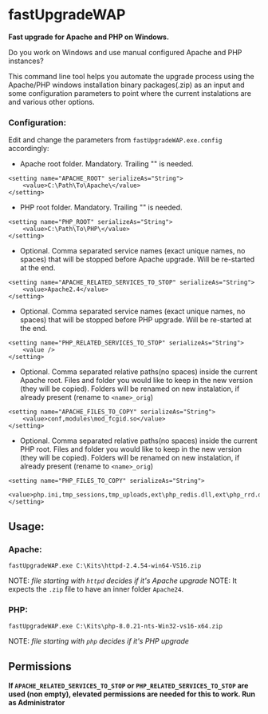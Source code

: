 # fastUpgradeWAP
**Fast upgrade for Apache and PHP on Windows.**

Do you work on Windows and use manual configured Apache and PHP instances? 

This command line tool helps you automate the upgrade process using the Apache/PHP windows installation binary packages(.zip) as an input and some configuration parameters to point where the current instalations are and various other options.

### Configuration:
Edit and change the parameters from `fastUpgradeWAP.exe.config` accordingly:

- Apache root folder. Mandatory. Trailing "\" is needed.
```
<setting name="APACHE_ROOT" serializeAs="String">
	<value>C:\Path\To\Apache\</value>
</setting>
```

- PHP root folder. Mandatory. Trailing "\" is needed.
```
<setting name="PHP_ROOT" serializeAs="String">
	<value>C:\Path\To\PHP\</value>
</setting>
```

- Optional. Comma separated service names (exact unique names, no spaces) that will be stopped before Apache upgrade. Will be re-started at the end.
```
<setting name="APACHE_RELATED_SERVICES_TO_STOP" serializeAs="String">
	<value>Apache2.4</value>
</setting>
```
- Optional. Comma separated service names (exact unique names, no spaces) that will be stopped before PHP upgrade. Will be re-started at the end.
```
<setting name="PHP_RELATED_SERVICES_TO_STOP" serializeAs="String">
	<value />
</setting>
```

- Optional. Comma separated relative paths(no spaces) inside the current Apache root. Files and folder you would like to keep in the new version (they will be copied). Folders will be renamed on new instalation, if already present (rename to `<name>_orig`)
```
<setting name="APACHE_FILES_TO_COPY" serializeAs="String">
	<value>conf,modules\mod_fcgid.so</value>
</setting>
```

- Optional. Comma separated relative paths(no spaces) inside the current PHP root. Files and folder you would like to keep in the new version (they will be copied). Folders will be renamed on new instalation, if already present (rename to `<name>_orig`)
```
<setting name="PHP_FILES_TO_COPY" serializeAs="String">
	<value>php.ini,tmp_sessions,tmp_uploads,ext\php_redis.dll,ext\php_rrd.dll</value>
</setting>
```

## Usage:

### Apache:
```
fastUpgradeWAP.exe C:\Kits\httpd-2.4.54-win64-VS16.zip
```
NOTE: _file starting with `httpd` decides if it's Apache upgrade_
NOTE: It expects the `.zip` file to have an inner folder `Apache24`.

### PHP:
```
fastUpgradeWAP.exe C:\Kits\php-8.0.21-nts-Win32-vs16-x64.zip
```
NOTE: _file starting with `php` decides if it's PHP upgrade_

## Permissions
**If `APACHE_RELATED_SERVICES_TO_STOP` or `PHP_RELATED_SERVICES_TO_STOP` are used (non empty), elevated permissions are needed for this to work. Run as Administrator**

